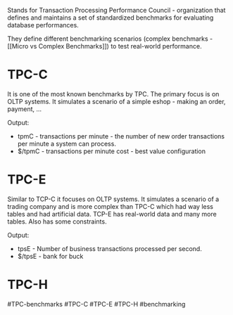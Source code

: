 Stands for Transaction Processing Performance Council - organization that defines and maintains a set of standardized benchmarks for evaluating database performances.

They define different benchmarking scenarios (complex benchmarks - [[Micro vs Complex Benchmarks]]) to test real-world performance.

# TPC-C
It is one of the most known benchmarks by TPC. The primary focus is on OLTP systems. It simulates a scenario of a simple eshop - making an order, payment, ...

Output:
- tpmC - transactions per minute - the number of new order transactions per minute a system can process.
- $/tpmC - transactions per minute cost - best value configuration

# TPC-E
Similar to TCP-C it focuses on OLTP systems. It simulates a scenario of a trading company and is more complex than TPC-C which had way less tables and had artificial data. TCP-E has real-world data and many more tables. Also has some constraints.

Output:
- tpsE - Number of business transactions processed per second.
- $/tpsE - bank for buck

# TPC-H



#TPC-benchmarks
#TPC-C 
#TPC-E
#TPC-H
#benchmarking 